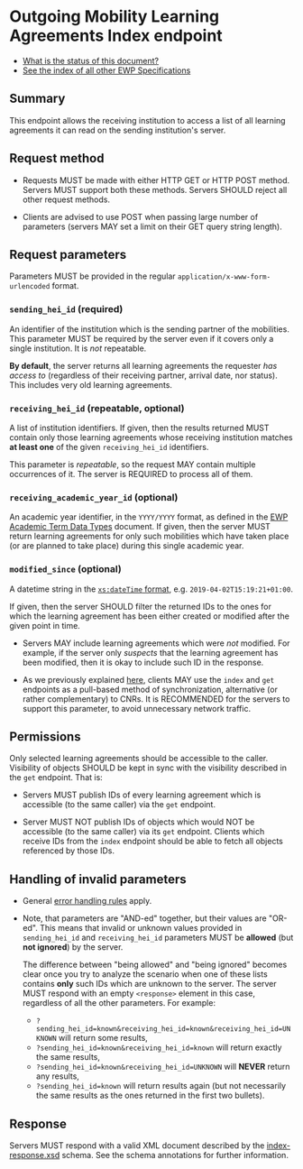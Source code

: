 Outgoing Mobility Learning Agreements Index endpoint
====================================================

* [What is the status of this document?][statuses]
* [See the index of all other EWP Specifications][develhub]


Summary
-------

This endpoint allows the receiving institution to access a list of all
learning agreements it can read on the sending institution's server.


Request method
--------------

 * Requests MUST be made with either HTTP GET or HTTP POST method. Servers MUST
   support both these methods. Servers SHOULD reject all other request methods.

 * Clients are advised to use POST when passing large number of parameters
   (servers MAY set a limit on their GET query string length).


Request parameters
------------------

Parameters MUST be provided in the regular `application/x-www-form-urlencoded`
format.


### `sending_hei_id` (required)

An identifier of the institution which is the sending partner of the
mobilities. This parameter MUST be required by the server even if it covers
only a single institution. It is *not* repeatable.

**By default**, the server returns all learning agreements the requester *has access to*
(regardless of their receiving partner, arrival date, nor status).
This includes very old learning agreements.


### `receiving_hei_id` (repeatable, optional)

A list of institution identifiers. If given, then the results returned MUST
contain only those learning agreements whose receiving institution matches **at least
one** of the given `receiving_hei_id` identifiers.

This parameter is *repeatable*, so the request MAY contain multiple occurrences
of it. The server is REQUIRED to process all of them.


### `receiving_academic_year_id` (optional)

An academic year identifier, in the `YYYY/YYYY` format, as defined in the
[EWP Academic Term Data Types](https://github.com/erasmus-without-paper/ewp-specs-types-academic-term)
document. If given, then the server MUST return learning agreements for only such mobilities
which have taken place (or are planned to take place) during this single academic year.


### `modified_since` (optional)

A datetime string in the [`xs:dateTime` format][xs-datetime], e.g.
`2019-04-02T15:19:21+01:00`.

If given, then the server SHOULD filter the returned IDs to the ones
for which the learning agreement has been either created or modified after the given point in time.

 * Servers MAY include learning agreements which were *not* modified. For example, if
   the server only *suspects* that the learning agreement has been modified, then it is
   okay to include such ID in the response.

 * As we previously explained [here][index-pulling], clients MAY use the
   `index` and `get` endpoints as a pull-based method of synchronization,
   alternative (or rather complementary) to CNRs. It is RECOMMENDED for the
   servers to support this parameter, to avoid unnecessary network traffic.


Permissions
-----------

Only selected learning agreements should be accessible to the caller.
Visibility of objects SHOULD be kept in sync with the visibility described in
the `get` endpoint. That is:

 * Servers MUST publish IDs of every learning agreement which is accessible
   (to the same caller) via the `get` endpoint.

 * Server MUST NOT publish IDs of objects which would NOT be accessible (to the
   same caller) via its `get` endpoint. Clients which receive IDs from the `index` endpoint
   should be able to fetch all objects referenced by those IDs.


Handling of invalid parameters
------------------------------

 * General [error handling rules][error-handling] apply.

 * Note, that parameters are "AND-ed" together, but their values are "OR-ed".
   This means that invalid or unknown values provided in `sending_hei_id` and
   `receiving_hei_id` parameters MUST be **allowed** (but **not ignored**) by
   the server.

   The difference between "being allowed" and "being ignored" becomes clear
   once you try to analyze the scenario when one of these lists contains
   **only** such IDs which are unknown to the server. The server MUST respond
   with an empty `<response>` element in this case, regardless of all the other
   parameters. For example:

   * `?sending_hei_id=known&receiving_hei_id=known&receiving_hei_id=UNKNOWN`
     will return some results,
   * `?sending_hei_id=known&receiving_hei_id=known` will return exactly the
     same results,
   * `?sending_hei_id=known&receiving_hei_id=UNKNOWN` will **NEVER** return any
     results,
   * `?sending_hei_id=known` will return results again (but not necessarily the
     same results as the ones returned in the first two bullets).


Response
--------

Servers MUST respond with a valid XML document described by the
[index-response.xsd](index-response.xsd) schema. See the schema annotations
for further information.


[develhub]: http://developers.erasmuswithoutpaper.eu/
[statuses]: https://github.com/erasmus-without-paper/ewp-specs-management#statuses
[error-handling]: https://github.com/erasmus-without-paper/ewp-specs-architecture#error-handling
[index-pulling]: https://github.com/erasmus-without-paper/ewp-specs-architecture#index-pulling
[xs-datetime]: https://www.w3.org/TR/xmlschema11-2/#dateTime
